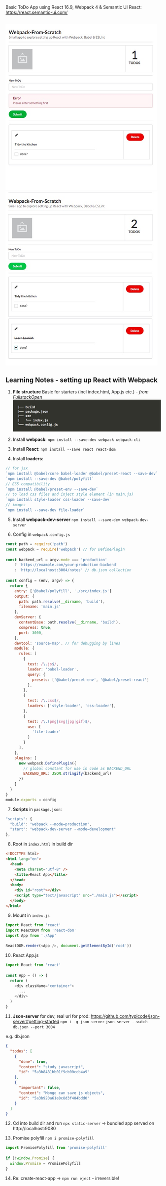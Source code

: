 Basic ToDo App using React 16.9, Webpack 4 & Semantic UI React: https://react.semantic-ui.com/

![errors](src/assets/errors.jpg)
![list](src/assets/list.jpg)
---
## Learning Notes - setting up React with Webpack
1. **File structure**
Basic for starters (incl index.html, App.js etc.) - *from FullstackOpen*
![filetree](src/assets/filestructure.jpg)

2. Install **webpack**: `npm install --save-dev webpack webpack-cli`
3. Install **React**: `npm install --save react react-dom`
4. Install **loaders**:

```javascript
// for jsx
`npm install @babel/core babel-loader @babel/preset-react --save-dev`
`npm install --save-dev @babel/polyfill`
// ES5 compatibility
`npm install @babel/preset-env --save-dev`
// to load css files and inject style element (in main.js)
`npm install style-loader css-loader --save-dev`
// images
`npm install --save-dev file-loader`
```

5. Install **webpack-dev-server**
`npm install --save-dev webpack-dev-server`

6. Config in `webpack.config.js`

```javascript
const path = require('path')
const webpack = require('webpack') // for DefinePlugin

const backend_url = argv.mode === 'production'
    ? 'https://example.com/your-production-backend'
    : 'http://localhost:3004/notes' // db.json collection

const config = (env, argv) => {
  return {
    entry: ['@babel/polyfill', './src/index.js']
    output: {
      path: path.resolve(__dirname, 'build'),
      filename: 'main.js'
    },
    devServer: {
      contentBase: path.resolve(__dirname, 'build'),
      compress: true,
      port: 3000,
    },
    devtool: 'source-map', // for debugging by lines
    module: {
      rules: [
        {
          test: /\.js$/,
          loader: 'babel-loader',
          query: {
            presets: ['@babel/preset-env', '@babel/preset-react']
          },
        },
        {
          test: /\.css$/,
          loaders: ['style-loader', 'css-loader'],
        },
        {
          test: /\.(png|svg|jpg|gif)$/,
          use: [
            'file-loader'
          ]
        }
      ],
    },
    plugins: [
      new webpack.DefinePlugin({
        // global constant for use in code as BACKEND_URL
        BACKEND_URL: JSON.stringify(backend_url)
      })
    ]
  }
}
module.exports = config
```

7. **Scripts** in `package.json`:
```javascript
"scripts": {
  "build": "webpack --mode=production",
  "start": "webpack-dev-server --mode=development"
},
```

8. Root in `index.html` in build dir
```html
<!DOCTYPE html>
<html lang="en">
  <head>
    <meta charset="utf-8" />
    <title>React App</title>
  </head>
  <body>
    <div id="root"></div>
    <script type="text/javascript" src="./main.js"></script>
  </body>
</html>
```

9. Mount in `index.js`
```javascript
import React from 'react'
import ReactDOM from 'react-dom'
import App from './App'

ReactDOM.render(<App />, document.getElementById('root'))
```

10. React App.js

```javascript
import React from 'react'

const App = () => {
  return (
    <div className="container">
      ...
    </div>
  )
}
```

11. **Json-server** for dev, real url for prod:
https://github.com/typicode/json-server#getting-started
`npm i -g json-server`
`json-server --watch db.json --port 3004`

e.g. db.json

```json
{
  "todos": [
    {
      "done": true,
      "content": "study javascript",
      "id": "5a3b8481bb01f9cb00ccb4a9"
    },
    {
      "important": false,
      "content": "Mongo can save js objects",
      "id": "5a3b920a61e8c8d3f484bdd0"
    }
  ]
}
```

12. Cd into build dir and run `npx static-server`
=> bundled app served on http://localhost:9080

13. Promise polyfill
`npm i promise-polyfill`

```javascript
import PromisePolyfill from 'promise-polyfill'

if (!window.Promise) {
  window.Promise = PromisePolyfill
}
```

14. Re: create-react-app -> `npm run eject` - irreversible!

